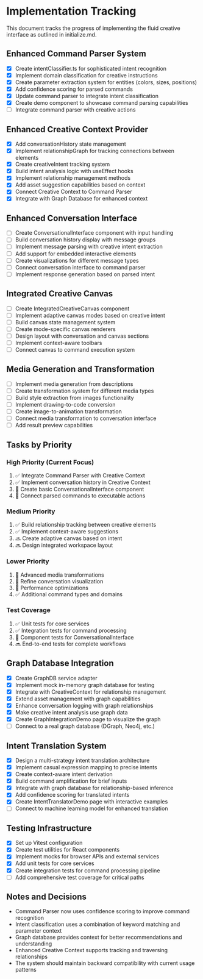 
# Implementation Tracking

This document tracks the progress of implementing the fluid creative interface as outlined in initialize.md.

## Enhanced Command Parser System

- [x] Create intentClassifier.ts for sophisticated intent recognition
- [x] Implement domain classification for creative instructions
- [x] Create parameter extraction system for entities (colors, sizes, positions)
- [x] Add confidence scoring for parsed commands
- [x] Update command parser to integrate intent classification
- [x] Create demo component to showcase command parsing capabilities
- [ ] Integrate command parser with creative actions

## Enhanced Creative Context Provider

- [x] Add conversationHistory state management
- [x] Implement relationshipGraph for tracking connections between elements
- [x] Create creativeIntent tracking system
- [x] Build intent analysis logic with useEffect hooks
- [x] Implement relationship management methods
- [x] Add asset suggestion capabilities based on context
- [x] Connect Creative Context to Command Parser
- [x] Integrate with Graph Database for enhanced context

## Enhanced Conversation Interface

- [ ] Create ConversationalInterface component with input handling
- [ ] Build conversation history display with message groups
- [ ] Implement message parsing with creative intent extraction
- [ ] Add support for embedded interactive elements
- [ ] Create visualizations for different message types
- [ ] Connect conversation interface to command parser
- [ ] Implement response generation based on parsed intent

## Integrated Creative Canvas

- [ ] Create IntegratedCreativeCanvas component
- [ ] Implement adaptive canvas modes based on creative intent
- [ ] Build canvas state management system
- [ ] Create mode-specific canvas renderers
- [ ] Design layout with conversation and canvas sections
- [ ] Implement context-aware toolbars
- [ ] Connect canvas to command execution system

## Media Generation and Transformation

- [ ] Implement media generation from descriptions
- [ ] Create transformation system for different media types
- [ ] Build style extraction from images functionality
- [ ] Implement drawing-to-code conversion
- [ ] Create image-to-animation transformation
- [ ] Connect media transformation to conversation interface
- [ ] Add result preview capabilities

## Tasks by Priority

### High Priority (Current Focus)
1. ✅ Integrate Command Parser with Creative Context
2. ✅ Implement conversation history in Creative Context
3. 🏁 Create basic ConversationalInterface component
4. 🏁 Connect parsed commands to executable actions

### Medium Priority
1. ✅ Build relationship tracking between creative elements
2. ✅ Implement context-aware suggestions
3. 🔜 Create adaptive canvas based on intent
4. 🔜 Design integrated workspace layout

### Lower Priority
1. 📅 Advanced media transformations
2. 📅 Refine conversation visualization
3. 📅 Performance optimizations
4. ✅ Additional command types and domains

### Test Coverage
1. ✅ Unit tests for core services
2. ✅ Integration tests for command processing
3. 🏁 Component tests for ConversationalInterface
4. 🔜 End-to-end tests for complete workflows

## Graph Database Integration

- [x] Create GraphDB service adapter
- [x] Implement mock in-memory graph database for testing
- [x] Integrate with CreativeContext for relationship management
- [x] Extend asset management with graph capabilities
- [x] Enhance conversation logging with graph relationships
- [x] Make creative intent analysis use graph data
- [x] Create GraphIntegrationDemo page to visualize the graph
- [ ] Connect to a real graph database (DGraph, Neo4j, etc.)

## Intent Translation System

- [x] Design a multi-strategy intent translation architecture
- [x] Implement casual expression mapping to precise intents
- [x] Create context-aware intent derivation
- [x] Build command amplification for brief inputs
- [x] Integrate with graph database for relationship-based inference
- [x] Add confidence scoring for translated intents
- [x] Create IntentTranslatorDemo page with interactive examples
- [ ] Connect to machine learning model for enhanced translation

## Testing Infrastructure
- [x] Set up Vitest configuration
- [x] Create test utilities for React components
- [x] Implement mocks for browser APIs and external services
- [x] Add unit tests for core services
- [x] Create integration tests for command processing pipeline
- [ ] Add comprehensive test coverage for critical paths

## Notes and Decisions

- Command Parser now uses confidence scoring to improve command recognition
- Intent classification uses a combination of keyword matching and parameter context
- Graph database provides context for better recommendations and understanding
- Enhanced Creative Context supports tracking and traversing relationships
- The system should maintain backward compatibility with current usage patterns
